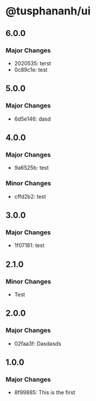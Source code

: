 # @tusphananh/ui

## 6.0.0

### Major Changes

- 2020535: terst
- 0c89c1e: test

## 5.0.0

### Major Changes

- 6d5e146: dasd

## 4.0.0

### Major Changes

- 9a6525b: test

### Minor Changes

- cffd2b2: test

## 3.0.0

### Major Changes

- 1f07181: test

## 2.1.0

### Minor Changes

- Test

## 2.0.0

### Major Changes

- 02faa3f: Dasdasds

## 1.0.0

### Major Changes

- 8f99885: This is the first
